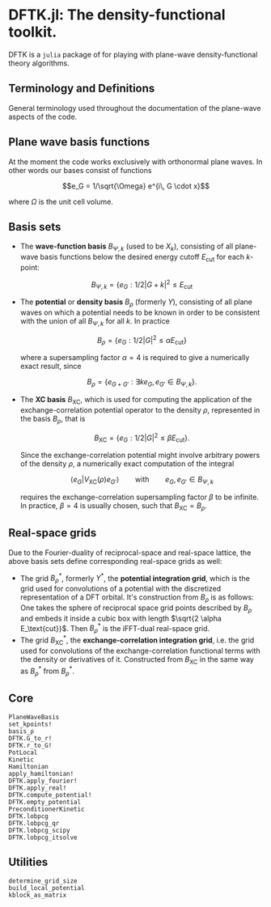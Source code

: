 # DFTK.jl: The density-functional toolkit.

DFTK is a `julia` package of for playing with
plane-wave density-functional theory algorithms.


## Terminology and Definitions
General terminology used throughout the documentation
of the plane-wave aspects of the code.

## Plane wave basis functions
At the moment the code works exclusively with orthonormal plane waves.
In other words our bases consist of functions
```math
e_G = 1/\sqrt{\Omega} e^{i\, G \cdot x}
```
where $\Omega$ is the unit cell volume.

## Basis sets
- The **wave-function basis** $B_{Ψ,k}$ (used to be $X_k$), consisting of all
  plane-wave basis functions below the desired energy cutoff $E_\text{cut}$
  for each $k$-point:
  ```math
  B_{Ψ,k} = \{ e_G : 1/2 |G + k|^2 ≤ E_\text{cut}
  ```
- The **potential** or **density basis** $B_\rho$ (formerly $Y$), consisting of
  all plane waves on which a potential needs to be known in order to be
  consistent with the union of all $B_{Ψ,k}$ for all $k$. In practice
  ```math
  B_\rho = \{ e_G : 1/2 |G|^2 ≤ α E_\text{cut} \}
  ```
  where a supersampling factor $\alpha = 4$ is required to give a numerically
  exact result, since
  ```math
  B_\rho = \{ e_{G+G'} : ∃k e_G, e_{G'} ∈ B_{Ψ,k} \}.
  ```
- The **XC basis** $B_\text{XC}$, which is used for computing the application
  of the exchange-correlation potential operator to the density $\rho$,
  represented in the basis $B_\rho$, that is
  ```math
  B_\text{XC}  = \{e_G : 1/2 |G|^2 ≤ β E_\text{cut} \}.
  ```
  Since the exchange-correlation potential might involve arbitrary powers of the
  density $ρ$, a numerically exact computation of the integral
  ```math
  \langle e_G | V_\text{XC}(ρ) e_{G'} \rangle \qquad \text{with} \qquad e_G, e_{G'} ∈ B_{Ψ,k}
  ```
  requires the exchange-correlation supersampling factor $\beta$ to be infinite.
  In practice, $\beta =4$ is usually chosen, such that $B_\text{XC} = B_\rho$.

## Real-space grids
Due to the Fourier-duality of reciprocal-space and real-space lattice,
the above basis sets define corresponding real-space grids as well:

- The grid $B_\rho^\ast$, formerly $Y^\ast$, the **potential integration grid**,
  which is the grid used for convolutions of a potential with the discretized
  representation of a DFT orbital. It's construction from $B_{\rho}$
  is as follows: One takes the sphere of reciprocal space grid points
  described by $B_\rho$ and embeds it inside a cubic box with length
  $\sqrt{2 \alpha E_\text{cut}}$. Then $B_\rho^\ast$ is the iFFT-dual
  real-space grid.
- The grid $B^\ast_\text{XC}$, the **exchange-correlation integration grid**,
  i.e. the grid used for convolutions of the exchange-correlation functional
  terms with the density or derivatives of it. Constructed from $B_\text{XC}$
  in the same way as $B_\rho^\ast$ from $B_\rho^\ast$.

## Core

```@docs
PlaneWaveBasis
set_kpoints!
basis_ρ
DFTK.G_to_r!
DFTK.r_to_G!
PotLocal
Kinetic
Hamiltonian
apply_hamiltonian!
DFTK.apply_fourier!
DFTK.apply_real!
DFTK.compute_potential!
DFTK.empty_potential
PreconditionerKinetic
DFTK.lobpcg
DFTK.lobpcg_qr
DFTK.lobpcg_scipy
DFTK.lobpcg_itsolve
```

## Utilities
```@docs
determine_grid_size
build_local_potential
kblock_as_matrix
```
